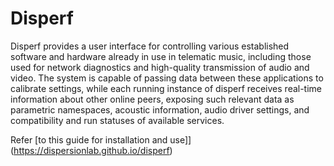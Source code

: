 # Disperf
Disperf provides a user interface for controlling various established software and hardware already in use in telematic music, including those used for network diagnostics and high-quality transmission of audio and video. The system is capable of passing data between these applications to calibrate settings, while each running instance of disperf receives real-time information about other online peers, exposing such relevant data as parametric namespaces, acoustic information, audio driver settings, and compatibility and run statuses of available services.

Refer [to this guide for installation and use]](https://dispersionlab.github.io/disperf)
